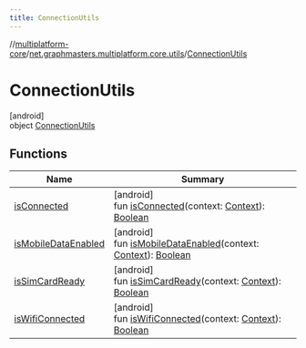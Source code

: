 ```yaml
---
title: ConnectionUtils
---
```

//[multiplatform-core](../../../index.html)/[net.graphmasters.multiplatform.core.utils](../index.html)/[ConnectionUtils](index.html)



# ConnectionUtils



[android]\
object [ConnectionUtils](index.html)



## Functions


| Name | Summary |
|---|---|
| [isConnected](is-connected.html) | [android]<br>fun [isConnected](is-connected.html)(context: [Context](https://developer.android.com/reference/kotlin/android/content/Context.html)): [Boolean](https://kotlinlang.org/api/latest/jvm/stdlib/kotlin/-boolean/index.html) |
| [isMobileDataEnabled](is-mobile-data-enabled.html) | [android]<br>fun [isMobileDataEnabled](is-mobile-data-enabled.html)(context: [Context](https://developer.android.com/reference/kotlin/android/content/Context.html)): [Boolean](https://kotlinlang.org/api/latest/jvm/stdlib/kotlin/-boolean/index.html) |
| [isSimCardReady](is-sim-card-ready.html) | [android]<br>fun [isSimCardReady](is-sim-card-ready.html)(context: [Context](https://developer.android.com/reference/kotlin/android/content/Context.html)): [Boolean](https://kotlinlang.org/api/latest/jvm/stdlib/kotlin/-boolean/index.html) |
| [isWifiConnected](is-wifi-connected.html) | [android]<br>fun [isWifiConnected](is-wifi-connected.html)(context: [Context](https://developer.android.com/reference/kotlin/android/content/Context.html)): [Boolean](https://kotlinlang.org/api/latest/jvm/stdlib/kotlin/-boolean/index.html) |

